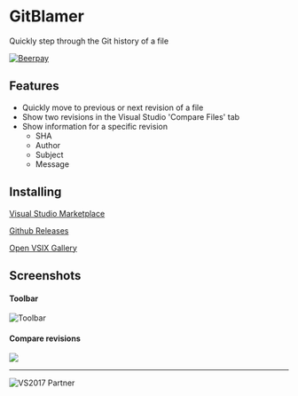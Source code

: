 # GitBlamer
Quickly step through the Git history of a file 

[![Beerpay](https://img.shields.io/beerpay/sboulema/GitBlamer.svg)](https://beerpay.io/sboulema/GitBlamer/badge.svg?style=flat)

## Features
- Quickly move to previous or next revision of a file
- Show two revisions in the Visual Studio 'Compare Files' tab
- Show information for a specific revision
  - SHA
  - Author
  - Subject
  - Message

## Installing
[Visual Studio Marketplace](https://marketplace.visualstudio.com/items?itemName=SamirBoulema.GitBlamer)

[Github Releases](https://github.com/sboulema/GitBlamer/releases)

[Open VSIX Gallery](http://vsixgallery.com/extension/GitBlamer.b52a4741-0e59-49d0-bb93-8f6ea76f3248/)

## Screenshots

#### Toolbar
![Toolbar](https://i.imgur.com/dPu37Zf.png)

#### Compare revisions
[![](https://i.imgur.com/gNHVNnx.png)](https://i.imgur.com/5PGn4T2.png)

---

![VS2017 Partner](http://i.imgur.com/wlgwRF1.png)
